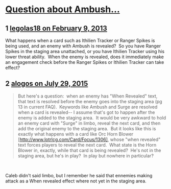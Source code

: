 # [Question about Ambush…](https://community.fantasyflightgames.com/topic/79049-question-about-ambush%E2%80%A6/)

## 1 [legolas18 on February 9, 2013](https://community.fantasyflightgames.com/topic/79049-question-about-ambush%E2%80%A6/?do=findComment&comment=760978)

What happens when a card such as Ithilien Tracker or Ranger Spikes is being used, and an enemy with Ambush is revealed?  So you have Ranger Spikes in the staging area unattached, or you have Ithilien Tracker using his lower threat ability.  When the enemy is revealed, does it immediately make an engagement check before the Ranger Spikes or Ithilien Tracker can take effect?  

## 2 [alogos on July 29, 2015](https://community.fantasyflightgames.com/topic/79049-question-about-ambush%E2%80%A6/?do=findComment&comment=1707944)

> But here's a question:  when an enemy has "When Revealed" text, that text is resolved before the enemy goes into the staging area (pg 13 in current FAQ).  Keywords like Ambush and Surge are resolved when a card is revealed-- I assume that's got to happen after the enemy is added to the staging area.  It would be very awkward to hold an enemy card with "Surge" in limbo, reveal the next card, and then add the original enemy to the staging area.  But it looks like this is exactly what happens with a card like Orc Horn Blower [http://www.lotrlcg.com/Card/Focus/1306], whose "when revealed" text forces players to reveal the next card.  What state is the Horn Blower in, exactly, while that card is being revealed?  He's not in the staging area, but he's in play?  In play but nowhere in particular?  

 

Caleb didn't said limbo, but I remember he said that ennemies making attack as a When revealed effect where not yet in the staging area.

